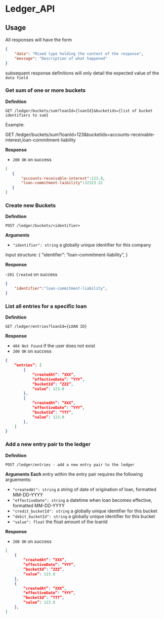 # Ledger_API

## Usage

All responses will have the form

```json
{
    "data": "Mixed type holding the content of the response",
    "message": "Description of what happened"
}
```

subsequent response definitions will only detail the expected value of the `data field`

 ### Get sum of one or more buckets

 **Definition**

 `GET /ledger/buckets/sum?loanId={loanId}&bucketids={list of bucket identifiers to sum}`

 Example:

 GET /ledger/buckets/sum?loanId=123&bucketids=accounts-receivable-interest,loan-commitment-liability

 **Response**

 - `200 OK` on success

 ```json
 [
    {
        "accounts-receivable-interest":123.0,
        "loan-commitment-laibility":32323.32
    }
 ]
```
### Create new Buckets

**Definition**

`POST /ledger/buckets/<identifier>`



**Arguments**

- `"identifier": string` a globally unique identifier for this company

Input structure:
 {
    “identifier”: “loan-commitment-liability”,
}

**Response**

-`201 Created` on success

```json
{
    "identifier":"loan-commitment-liability",
}
```

### List all entries for a specific loan

**Definition**

`GET /ledger/entries?loanId={LOAN ID}`

**Response**

- `404 Not Found` if the user does not exist
- `200 OK` on success

```json
{
	“entries”: [
		{
			“createdAt”: “XXX”,
			“effectiveDate”: “YYY”,
			“bucketId”: “ZZZ”,
			“value”: 123.0
		},
		{
			“createdAt”: “XXX”,
			“effectiveDate”: “YYY”,
			“bucketId”: “TTT”,
			“value”: 123.0
		},
	]
}
```

### Add a new entry pair to the ledger

**Definition**

`POST /ledger/entries - add a new entry pair to the ledger`

**Arguments**
**Each** entry within the entry pair requires the following arguements:

- `"createdAt": string` a string of date of origination of loan, formatted MM-DD-YYYY
- `"effectiveDate": string` a datetime when loan becomes effective, formatted MM-DD-YYYY
- `"credit_bucketId": string` a globally unique identifier for this bucket
- `"debit_bucketId": string` a globally unique identifier for this bucket
- `"value": float` the float amount of the loanId

**Response**

- `200 OK` on success
```json
[
    {
        “createdAt”: “XXX”,
        “effectiveDate”: “YYY”,
        “bucketId”: “ZZZ”,
        “value”: 123.0
    },
    {
        “createdAt”: “XXX”,
        “effectiveDate”: “YYY”,
        “bucketId”: “TTT”,
        “value”: 123.0
    },
]
```
